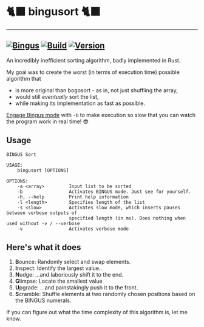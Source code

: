 # 🐈‍⬛ bingusort 🐈‍⬛
---
[![Bingus](https://img.shields.io/badge/BINGUSORT-8A2BE2)](https://github.com/lukasgabriel/bingusort) [![Build](https://github.com/lukasgabriel/bingusort/actions/workflows/rust.yml/badge.svg)](https://github.com/lukasgabriel/bingusort/actions/runs/) [![Version](https://img.shields.io/github/v/tag/lukasgabriel/bingusort)](https://github.com/lukasgabriel/bingusort/releases)
---
An incredibly inefficient sorting algorithm, badly implemented in Rust.

My goal was to create the worst (in terms of execution time) possible algorithm that
- is more original than bogosort - as in, not just shuffling the array,
- would still *eventually* sort the list,
- while making its implementation as fast as possible.

[Engage Bingus mode](https://knowyourmeme.com/memes/bingus) with `-b` to make execution so slow that you can watch the program work in real time! 😎


## Usage
```
BINGUS Sort 

USAGE:
    bingusort [OPTIONS]

OPTIONS:
    -a <array>         Input list to be sorted
    -b                 Activates BINGUS mode. Just see for yourself.
    -h, --help         Print help information
    -l <length>        Specifies length of the list
    -s <slow>          Activates slow mode, which inserts pauses between verbose outputs of
                       specified length (in ms). Does nothing when used without -v / --verbose
    -v                 Activates verbose mode
```

## Here's what it does

1. **B**ounce: Randomly select and swap elements.
2. **I**nspect: Identify the largest value..
3. **N**udge: ...and laboriously shift it to the end.
4. **G**limpse: Locate the smallest value
5. **U**pgrade: ...and painstakingly push it to the front.
6. **S**cramble: Shuffle elements at two randomly chosen positions based on the BINGUS numerals.


If you can figure out what the time complexity of this algorithm is, let me know.
